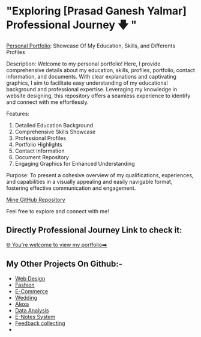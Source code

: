 # "Exploring [Prasad Ganesh Yalmar] Professional Journey 🡇 "



[Personal Portfolio](https://mipashyayalmar.github.io/-Profile-data/): Showcase Of My Education, Skills, and Differents Profiles

Description:
Welcome to my personal portfolio! Here, I provide comprehensive details about my education, skills, profiles, portfolio, contact information, and documents. With clear explanations and captivating graphics, I aim to facilitate easy understanding of my educational background and professional expertise. Leveraging my knowledge in website designing, this repository offers a seamless experience to identify and connect with me effortlessly.

Features:
1. Detailed Education Background
2. Comprehensive Skills Showcase
3. Professional Profiles
4. Portfolio Highlights
5. Contact Information
6. Document Repository
7. Engaging Graphics for Enhanced Understanding

Purpose:
To present a cohesive overview of my qualifications, experiences, and capabilities in a visually appealing and easily navigable format, fostering effective communication and engagement.

[Mine GitHub Repository](https://github.com/mipashyayalmar)

Feel free to explore and connect with me!






##  Directly Professional Journey Link to check it:
[🌐 You're welcome to view my portfolio⮕](https://mipashyayalmar.github.io/-Profile-data/)




## My Other Projects On Github:-
- [Web Design](#)
- [Fashion](#)
- [E-Commerce](#)
- [Wedding](#)
- [Alexa](#)
- [Data Analysis](#)
- [E-Notes System](#)
- [Feedback collecting](#)
- 

